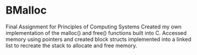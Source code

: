 # BMalloc
Final Assignment for Principles of Computing Systems
Created my own implementation of the malloc() and free() functions built into C. Accessed memory using pointers
and created block structs implemented into a linked list to recreate the stack to allocate and free memory.
